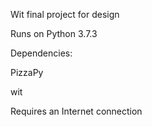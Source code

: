 Wit final project for design

Runs on Python 3.7.3

Dependencies:

PizzaPy

wit

Requires an Internet connection
